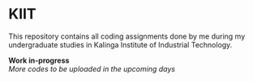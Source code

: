 <h1 class="code-line" data-line-start=0 data-line-end=1 ><a id="KIIT_0"></a>KIIT</h1>
<p class="has-line-data" data-line-start="1" data-line-end="2">This repository contains all coding assignments done by me during my undergraduate studies in Kalinga Institute of Industrial Technology.</p>
<p class="has-line-data" data-line-start="3" data-line-end="5"><strong>Work in-progress</strong><br>
<em>More codes to be uploaded in the upcoming days</em></p>
